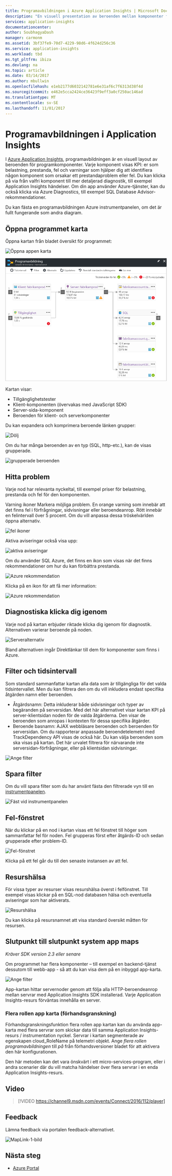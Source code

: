 ```yaml
---
title: Programavbildningen i Azure Application Insights | Microsoft Docs
description: "En visuell presentation av beroenden mellan komponenter för appar som är märkta med KPI: er och -varningar."
services: application-insights
documentationcenter: 
author: SoubhagyaDash
manager: carmonm
ms.assetid: 3bf37fe9-70d7-4229-98d6-4f624d256c36
ms.service: application-insights
ms.workload: tbd
ms.tgt_pltfrm: ibiza
ms.devlang: na
ms.topic: article
ms.date: 03/14/2017
ms.author: mbullwin
ms.openlocfilehash: e1eb2177d6032142781e6e31af6c7f6313d38f4d
ms.sourcegitcommit: e462e5cca2424ce36423f9eff3a0cf250ac146ad
ms.translationtype: MT
ms.contentlocale: sv-SE
ms.lasthandoff: 11/01/2017
---
```

# <a name="application-map-in-application-insights"></a>Programavbildningen i Application Insights
I [Azure Application Insights](app-insights-overview.md), programavbildningen är en visuell layout av beroenden för programkomponenter. Varje komponent visas KPI: er som belastning, prestanda, fel och varningar som hjälper dig att identifiera någon komponent som orsakar ett prestandaproblem eller fel. Du kan klicka på via från valfri komponent till mer detaljerad diagnostik, till exempel Application Insights händelser. Om din app använder Azure-tjänster, kan du också klicka via Azure Diagnostics, till exempel SQL Database Advisor-rekommendationer.

Du kan fästa en programavbildningen Azure instrumentpanelen, om det är fullt fungerande som andra diagram. 

## <a name="open-the-application-map"></a>Öppna programmet karta
Öppna kartan från bladet översikt för programmet:

![Öppna appen karta](./media/app-insights-app-map/01.png)

![App-karta](./media/app-insights-app-map/02.png)

Kartan visar:

* Tillgänglighetstester
* Klient-komponenten (övervakas med JavaScript SDK)
* Server-sida-komponent
* Beroenden för klient- och serverkomponenter

Du kan expandera och komprimera beroende länken grupper:

![Dölj](./media/app-insights-app-map/03.png)

Om du har många beroenden av en typ (SQL, http-etc.), kan de visas grupperade. 

![grupperade beroenden](./media/app-insights-app-map/03-2.png)

## <a name="spot-problems"></a>Hitta problem
Varje nod har relevanta nyckeltal, till exempel priser för belastning, prestanda och fel för den komponenten. 

Varning ikoner Markera möjliga problem. En orange varning som innebär att det finns fel i förfrågningar, sidvisningar eller beroendeanrop. Rött innebär en felintervall över 5 procent. Om du vill anpassa dessa tröskelvärlden öppna alternativ.

![fel ikoner](./media/app-insights-app-map/04.png)

Aktiva aviseringar också visa upp: 

![aktiva aviseringar](./media/app-insights-app-map/05.png)

Om du använder SQL Azure, det finns en ikon som visas när det finns rekommendationer om hur du kan förbättra prestanda. 

![Azure rekommendation](./media/app-insights-app-map/06.png)

Klicka på en ikon för att få mer information:

![Azure rekommendation](./media/app-insights-app-map/07.png)

## <a name="diagnostic-click-through"></a>Diagnostiska klicka dig igenom
Varje nod på kartan erbjuder riktade klicka dig igenom för diagnostik. Alternativen varierar beroende på noden.

![Serveralternativ](./media/app-insights-app-map/09.png)

Bland alternativen ingår Direktlänkar till dem för komponenter som finns i Azure.

## <a name="filters-and-time-range"></a>Filter och tidsintervall
Som standard sammanfattar kartan alla data som är tillgängliga för det valda tidsintervallet. Men du kan filtrera den om du vill inkludera endast specifika åtgärden namn eller beroenden.

* Åtgärdsnamn: Detta inkluderar både sidvisningar och typer av begäranden på serversidan. Med det här alternativet visar kartan KPI på server-klientsidan noden för de valda åtgärderna. Den visar de beroenden som anropas i kontexten för dessa specifika åtgärder.
* Beroende basnamn: AJAX webbläsare beroenden och beroenden för serversidan. Om du rapporterar anpassade beroendetelemetri med TrackDependency API visas de också här. Du kan välja beroenden som ska visas på kartan. Det här urvalet filtrera för närvarande inte serversidan-förfrågningar, eller på klientsidan sidvisningar.

![Ange filter](./media/app-insights-app-map/11.png)

## <a name="save-filters"></a>Spara filter
Om du vill spara filter som du har använt fästa den filtrerade vyn till en [instrumentpanelen](app-insights-dashboards.md).

![Fäst vid instrumentpanelen](./media/app-insights-app-map/12.png)

## <a name="error-pane"></a>Fel-fönstret
När du klickar på en nod i kartan visas ett fel fönstret till höger som sammanfattar fel för noden. Fel grupperas först efter åtgärds-ID och sedan grupperade efter problem-ID.

![Fel-fönstret](./media/app-insights-app-map/error-pane.png)

Klicka på ett fel går du till den senaste instansen av att fel.

## <a name="resource-health"></a>Resurshälsa
För vissa typer av resurser visas resurshälsa överst i felfönstret. Till exempel visas klickar på en SQL-nod databasen hälsa och eventuella aviseringar som har aktiverats.

![Resurshälsa](./media/app-insights-app-map/resource-health.png)

Du kan klicka på resursnamnet att visa standard översikt måtten för resursen.

## <a name="end-to-end-system-app-maps"></a>Slutpunkt till slutpunkt system app maps

*Kräver SDK version 2.3 eller senare*

Om programmet har flera komponenter – till exempel en backend-tjänst dessutom till webb-app - så att du kan visa dem på en inbyggd app-karta.

![Ange filter](./media/app-insights-app-map/multi-component-app-map.png)

App-kartan hittar servernoder genom att följa alla HTTP-beroendeanrop mellan servrar med Application Insights SDK installerad. Varje Application Insights-resurs förväntas innehålla en server.

### <a name="multi-role-app-map-preview"></a>Flera rollen app karta (förhandsgranskning)

Förhandsgranskningsfunktion flera rollen app kartan kan du använda app-karta med flera servrar som skickar data till samma Application Insights-resurs / instrumentation nyckel. Servrar i kartan segmenterade av egenskapen cloud_RoleName på telemetri objekt. Ange *flera rollen programavbildningen* till *på* från förhandsversioner bladet för att aktivera den här konfigurationen.

Den här metoden kan det vara önskvärt i ett micro-services-program, eller i andra scenarier där du vill matcha händelser över flera servrar i en enda Application Insights-resurs.

## <a name="video"></a>Video

> [!VIDEO https://channel9.msdn.com/events/Connect/2016/112/player] 

## <a name="feedback"></a>Feedback
Lämna feedback via portalen feedback-alternativet.

![MapLink-1-bild](./media/app-insights-app-map/13.png)


## <a name="next-steps"></a>Nästa steg

* [Azure Portal](https://portal.azure.com)
